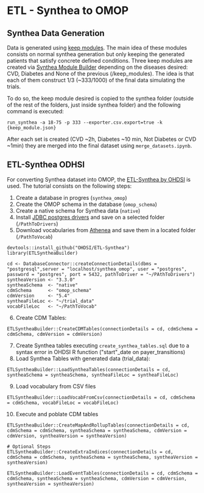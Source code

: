 # ETL - Synthea to OMOP

## Synthea Data Generation
Data is generated using [keep modules](https://mitre.github.io/fhir-for-research/modules/synthea-customizing). The main idea of these modules consists on normal synthea generation but only keeping the generated patients that satisfy concrete defined conditions. Three keep modules are created via [Synthea Module Builder](https://synthetichealth.github.io/module-builder/) depending on the diseases desired: CVD, Diabetes and None of the previous (/keep_modules). The idea is that each of them construct 1/3 (~333/1000) of the final data simulating the trials.

To do so, the keep module desired is copied to the synthea folder (outside of the rest of the folders, just inside synthea folder) and the following command is executed:

`run_synthea -a 18-75 -p 333 --exporter.csv.export=true -k {keep_module.json}`

After each set is created (CVD ~2h, Diabetes ~10 min, Not Diabetes or CVD ~1min) they are merged into the final dataset using `merge_datasets.ipynb`.

## ETL-Synthea ODHSI

For converting Synthea dataset into OMOP, the [ETL-Synthea by OHDSI](https://github.com/OHDSI/ETL-Synthea/tree/main) is used. The tutorial consists on the following steps:
1. Create a database in progres (`synthea_omop`)
2. Create the OMOP schema in the database (`omop_schema`)
3. Create a native schema for Synthea data (`native`)
4. Install [JDBC postgres drivers](https://jdbc.postgresql.org/download/) and save on a selected folder (`/PathToDrivers`)
5. Download vocabularies from [Athenea](https://athena.ohdsi.org/vocabulary/download-history) and save them in a located folder (`/PathToVocab`)
```
devtools::install_github("OHDSI/ETL-Synthea")
library(ETLSyntheaBuilder)

cd <- DatabaseConnector::createConnectionDetails(dbms = "postgresql",server = "localhost/synthea_omop", user = "postgres", password = "postgres", port = 5432, pathToDriver = "~/PAthToDrivers")
syntheaVersion <- "3.3.0"
syntheaSchema  <- "native"
cdmSchema      <- "omop_schema"
cdmVersion     <- "5.4"
syntheaFileLoc <- "~/trial_data"
vocabFileLoc   <- "~/PathToVocab"
```
6. Create CDM Tables:
```
ETLSyntheaBuilder::CreateCDMTables(connectionDetails = cd, cdmSchema = cdmSchema, cdmVersion = cdmVersion)
```
7. Create Synthea tables executing `create_synthea_tables.sql` due to a syntax error in OHDSI R function ("start"_date on payer_transitions)
8. Load Synthea Tables with generated data (trial_data):
```
ETLSyntheaBuilder::LoadSyntheaTables(connectionDetails = cd, syntheaSchema = syntheaSchema, syntheaFileLoc = syntheaFileLoc)
```
9. Load vocabulary from CSV files
```
ETLSyntheaBuilder::LoadVocabFromCsv(connectionDetails = cd, cdmSchema = cdmSchema, vocabFileLoc = vocabFileLoc)
```
10. Execute and poblate CDM tables
```
ETLSyntheaBuilder::CreateMapAndRollupTables(connectionDetails = cd, cdmSchema = cdmSchema, syntheaSchema = syntheaSchema, cdmVersion = cdmVersion, syntheaVersion = syntheaVersion)

# Optional Steps
ETLSyntheaBuilder::CreateExtraIndices(connectionDetails = cd, cdmSchema = cdmSchema, syntheaSchema = syntheaSchema, syntheaVersion = syntheaVersion)

ETLSyntheaBuilder::LoadEventTables(connectionDetails = cd, cdmSchema = cdmSchema, syntheaSchema = syntheaSchema, cdmVersion = cdmVersion, syntheaVersion = syntheaVersion)
```